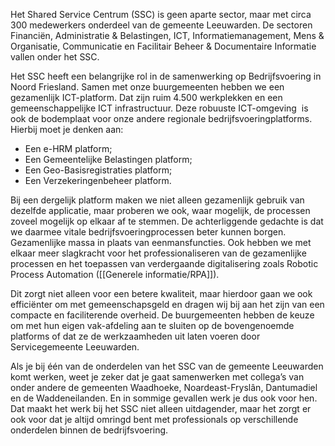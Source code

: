 Het Shared Service Centrum (SSC) is geen aparte sector, maar met circa 300 medewerkers onderdeel van de gemeente Leeuwarden. De sectoren Financiën, Administratie & Belastingen, ICT, Informatiemanagement, Mens & Organisatie, Communicatie en Facilitair Beheer & Documentaire Informatie vallen onder het SSC.



Het SSC heeft een belangrijke rol in de samenwerking op Bedrijfsvoering in Noord Friesland. Samen met onze buurgemeenten hebben we een gezamenlijk ICT-platform. Dat zijn ruim 4.500 werkplekken en een gemeenschappelijke ICT infrastructuur. Deze robuuste ICT-omgeving  is ook de bodemplaat voor onze andere regionale bedrijfsvoeringplatforms. Hierbij moet je denken aan:

- Een e-HRM platform;
- Een Gemeentelijke Belastingen platform;
- Een Geo-Basisregistraties platform;
- Een Verzekeringenbeheer platform.

Bij een dergelijk platform maken we niet alleen gezamenlijk gebruik van dezelfde applicatie, maar proberen we ook, waar mogelijk, de processen zoveel mogelijk op elkaar af te stemmen. De achterliggende gedachte is dat we daarmee vitale bedrijfsvoeringprocessen beter kunnen borgen. Gezamenlijke massa in plaats van eenmansfuncties. Ook hebben we met elkaar meer slagkracht voor het professionaliseren van de gezamenlijke processen en het toepassen van verdergaande digitalisering zoals Robotic Process Automation ([[Generele informatie/RPA]]).

Dit zorgt niet alleen voor een betere kwaliteit, maar hierdoor gaan we ook efficiënter om met gemeenschapsgeld en dragen wij bij aan het zijn van een compacte en faciliterende overheid. De buurgemeenten hebben de keuze om met hun eigen vak-afdeling aan te sluiten op de bovengenoemde platforms of dat ze de werkzaamheden uit laten voeren door Servicegemeente Leeuwarden.

Als je bij één van de onderdelen van het SSC van de gemeente Leeuwarden komt werken, weet je zeker dat je gaat samenwerken met collega’s van onder andere de gemeenten Waadhoeke, Noardeast-Fryslân, Dantumadiel en de Waddeneilanden. En in sommige gevallen werk je dus ook voor hen. Dat maakt het werk bij het SSC niet alleen uitdagender, maar het zorgt er ook voor dat je altijd omringd bent met professionals op verschillende onderdelen binnen de bedrijfsvoering.
